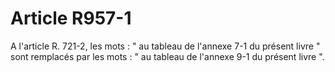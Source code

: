 # Article R957-1

A l'article R. 721-2, les mots : " au tableau de l'annexe 7-1 du présent livre " sont remplacés par les mots : " au tableau de l'annexe 9-1 du présent livre ".
